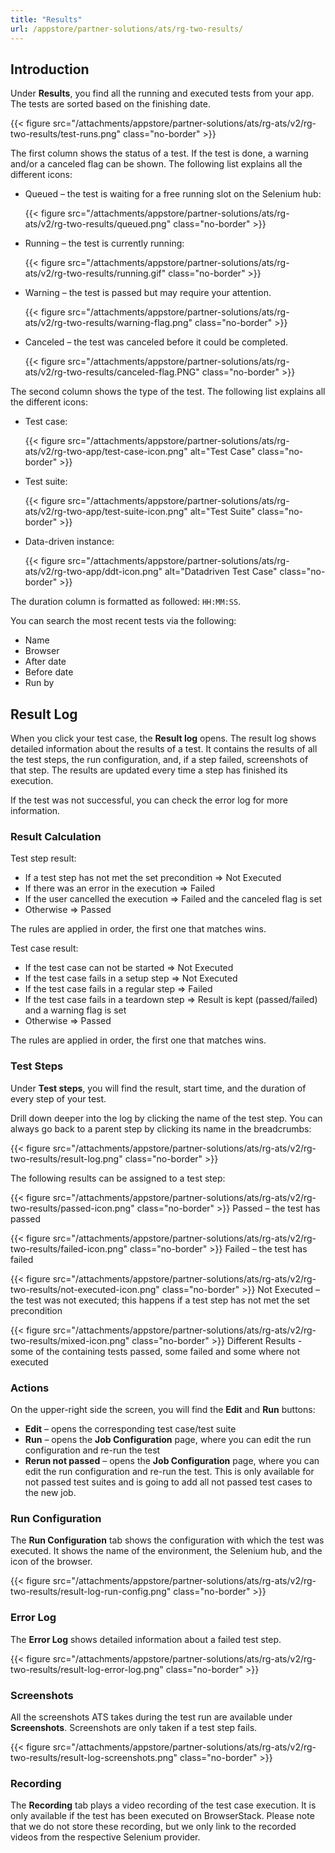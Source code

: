 ```yaml
---
title: "Results"
url: /appstore/partner-solutions/ats/rg-two-results/
---
```


## Introduction

Under **Results**, you find all the running and executed tests from your app. The tests are sorted based on the finishing date.

{{< figure src="/attachments/appstore/partner-solutions/ats/rg-ats/v2/rg-two-results/test-runs.png" class="no-border" >}}

The first column shows the status of a test. If the test is done, a warning and/or a canceled flag can be shown. The following list explains all the different icons:

* Queued – the test is waiting for a free running slot on the Selenium hub:

    {{< figure src="/attachments/appstore/partner-solutions/ats/rg-ats/v2/rg-two-results/queued.png" class="no-border" >}}

* Running – the test is currently running:

    {{< figure src="/attachments/appstore/partner-solutions/ats/rg-ats/v2/rg-two-results/running.gif" class="no-border" >}}

* Warning – the test is passed but may require your attention.

    {{< figure src="/attachments/appstore/partner-solutions/ats/rg-ats/v2/rg-two-results/warning-flag.png" class="no-border" >}}

* Canceled – the test was canceled before it could be completed.

    {{< figure src="/attachments/appstore/partner-solutions/ats/rg-ats/v2/rg-two-results/canceled-flag.PNG" class="no-border" >}}

The second column shows the type of the test. The following list explains all the different icons:

* Test case:

    {{< figure src="/attachments/appstore/partner-solutions/ats/rg-ats/v2/rg-two-app/test-case-icon.png" alt="Test Case" class="no-border" >}}

* Test suite:

    {{< figure src="/attachments/appstore/partner-solutions/ats/rg-ats/v2/rg-two-app/test-suite-icon.png" alt="Test Suite" class="no-border" >}} 

* Data-driven instance:

    {{< figure src="/attachments/appstore/partner-solutions/ats/rg-ats/v2/rg-two-app/ddt-icon.png" alt="Datadriven Test Case" class="no-border" >}}

The duration column is formatted as followed: `HH:MM:SS`.

You can search the most recent tests via the following:

* Name
* Browser
* After date
* Before date
* Run by

## Result Log

When you click your test case, the **Result log** opens. The result log shows detailed information about the results of a test. It contains the results of all the test steps, the run configuration, and, if a step failed, screenshots of that step. The results are updated every time a step has finished its execution.

If the test was not successful, you can check the error log for more information.

### Result Calculation

Test step result:

* If a test step has not met the set precondition => Not Executed
* If there was an error in the execution => Failed
* If the user cancelled the execution => Failed and the canceled flag is set
* Otherwise => Passed

The rules are applied in order, the first one that matches wins.

Test case result:

* If the test case can not be started  => Not Executed
* If the test case fails in a setup step => Not Executed
* If the test case fails in a regular step => Failed
* If the test case fails in a teardown step => Result is kept (passed/failed) and a warning flag is set
* Otherwise => Passed

The rules are applied in order, the first one that matches wins.

### Test Steps

Under **Test steps**, you will find the result, start time, and the duration of every step of your test.

Drill down deeper into the log by clicking the name of the test step. You can always go back to a parent step by clicking its name in the breadcrumbs:

{{< figure src="/attachments/appstore/partner-solutions/ats/rg-ats/v2/rg-two-results/result-log.png" class="no-border" >}}

The following results can be assigned to a test step:

{{< figure src="/attachments/appstore/partner-solutions/ats/rg-ats/v2/rg-two-results/passed-icon.png" class="no-border" >}}  Passed – the test has passed

{{< figure src="/attachments/appstore/partner-solutions/ats/rg-ats/v2/rg-two-results/failed-icon.png" class="no-border" >}}  Failed – the test has failed

{{< figure src="/attachments/appstore/partner-solutions/ats/rg-ats/v2/rg-two-results/not-executed-icon.png" class="no-border" >}}  Not Executed – the test was not executed; this happens if a test step has not met the set precondition

{{< figure src="/attachments/appstore/partner-solutions/ats/rg-ats/v2/rg-two-results/mixed-icon.png" class="no-border" >}}  Different Results - some of the containing tests passed, some failed and some where not executed

### Actions

On the upper-right side the screen, you will find the **Edit** and **Run** buttons:

* **Edit** – opens the corresponding test case/test suite
* **Run** – opens the **Job Configuration** page, where you can edit the run configuration and re-run the test
* **Rerun not passed** – opens the **Job Configuration** page, where you can edit the run configuration and re-run the test. This is only available for not passed test suites and is going to add all not passed test cases to the new job.

### Run Configuration

The **Run Configuration** tab shows the configuration with which the test was executed. It shows the name of the environment, the Selenium hub, and the icon of the browser.

{{< figure src="/attachments/appstore/partner-solutions/ats/rg-ats/v2/rg-two-results/result-log-run-config.png" class="no-border" >}}

### Error Log

The **Error Log** shows detailed information about a failed test step.

{{< figure src="/attachments/appstore/partner-solutions/ats/rg-ats/v2/rg-two-results/result-log-error-log.png" class="no-border" >}}

### Screenshots

All the screenshots ATS takes during the test run are available under **Screenshots**. Screenshots are only taken if a test step fails.

{{< figure src="/attachments/appstore/partner-solutions/ats/rg-ats/v2/rg-two-results/result-log-screenshots.png" class="no-border" >}}

### Recording

The **Recording** tab plays a video recording of the test case execution. It is only available if the test has been executed on BrowserStack. Please note that we do not store these recording, but we only link to the recorded videos from the respective Selenium provider.
